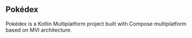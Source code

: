 ## Pokédex

Pokédex is a Kotlin Multiplatform project built with Compose multiplatform
based on MVI architecture.
